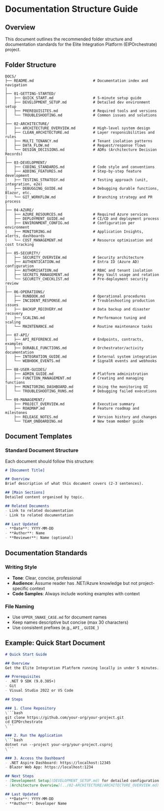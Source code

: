 # Documentation Structure Guide

## Overview

This document outlines the recommended folder structure and documentation standards for the Elite Integration Platform (EIPOrchestrate) project.

## Folder Structure

```
DOCS/
├── README.md                           # Documentation index and navigation
│
├── 01-GETTING-STARTED/
│   ├── QUICK_START.md                  # 5-minute setup guide
│   ├── DEVELOPMENT_SETUP.md            # Detailed dev environment setup
│   ├── PREREQUISITES.md                # Required tools and versions
│   └── TROUBLESHOOTING.md              # Common issues and solutions
│
├── 02-ARCHITECTURE/
│   ├── ARCHITECTURE_OVERVIEW.md        # High-level system design
│   ├── CLEAN_ARCHITECTURE.md           # Layer responsibilities and rules
│   ├── MULTI_TENANCY.md                # Tenant isolation patterns
│   ├── DATA_FLOW.md                    # Request/response flows
│   └── DESIGN_DECISIONS.md             # ADRs (Architecture Decision Records)
│
├── 03-DEVELOPMENT/
│   ├── CODING_STANDARDS.md             # Code style and conventions
│   ├── ADDING_FEATURES.md              # Step-by-step feature development
│   ├── TESTING_STRATEGY.md             # Testing approach (unit, integration, e2e)
│   ├── DEBUGGING_GUIDE.md              # Debugging durable functions, Blazor, etc.
│   └── GIT_WORKFLOW.md                 # Branching strategy and PR process
│
├── 04-AZURE/
│   ├── AZURE_RESOURCES.md              # Required Azure services
│   ├── DEPLOYMENT_GUIDE.md             # CI/CD and deployment process
│   ├── ENVIRONMENT_CONFIG.md           # Configuration per environment
│   ├── MONITORING.md                   # Application Insights, alerts, dashboards
│   └── COST_MANAGEMENT.md              # Resource optimisation and cost tracking
│
├── 05-SECURITY/
│   ├── SECURITY_OVERVIEW.md            # Security architecture
│   ├── AUTHENTICATION.md               # Entra ID (Azure AD) configuration
│   ├── AUTHORISATION.md                # RBAC and tenant isolation
│   ├── SECRETS_MANAGEMENT.md           # Key Vault usage and rotation
│   └── SECURITY_CHECKLIST.md           # Pre-deployment security review
│
├── 06-OPERATIONS/
│   ├── RUNBOOK.md                      # Operational procedures
│   ├── INCIDENT_RESPONSE.md            # Troubleshooting production issues
│   ├── BACKUP_RECOVERY.md              # Data backup and disaster recovery
│   ├── SCALING.md                      # Performance tuning and scaling
│   └── MAINTENANCE.md                  # Routine maintenance tasks
│
├── 07-API/
│   ├── API_REFERENCE.md                # Endpoints, contracts, examples
│   ├── DURABLE_FUNCTIONS.md            # Orchestrator/activity documentation
│   ├── INTEGRATION_GUIDE.md            # External system integration
│   └── WEBHOOK_EVENTS.md               # SignalR events and webhooks
│
├── 08-USER-GUIDES/
│   ├── ADMIN_GUIDE.md                  # Platform administration
│   ├── FUNCTION_MANAGEMENT.md          # Creating and managing functions
│   ├── MONITORING_DASHBOARD.md         # Using the monitoring UI
│   └── TROUBLESHOOTING_RUNS.md         # Debugging failed executions
│
└── 09-MANAGEMENT/
    ├── PROJECT_OVERVIEW.md             # Executive summary
    ├── ROADMAP.md                      # Feature roadmap and milestones
    ├── RELEASE_NOTES.md                # Version history and changes
    └── TEAM_ONBOARDING.md              # New team member guide
```

## Document Templates

### Standard Document Structure

Each document should follow this structure:

```markdown
# [Document Title]

## Overview
Brief description of what this document covers (2-3 sentences).

## [Main Sections]
Detailed content organised by topic.

## Related Documents
- Link to related documentation
- Link to related documentation

## Last Updated
- **Date**: YYYY-MM-DD
- **Author**: Name
- **Reviewer**: Name (optional)
```

## Documentation Standards

### Writing Style
- **Tone**: Clear, concise, professional
- **Audience**: Assume reader has .NET/Azure knowledge but not project-specific context
- **Code Samples**: Always include working examples with context

### File Naming
- Use `UPPER_SNAKE_CASE.md` for document names
- Keep names descriptive but concise (max 30 characters)
- Use consistent prefixes (e.g., `API_`, `GUIDE_`)


## Example: Quick Start Document

```markdown
# Quick Start Guide

## Overview
Get the Elite Integration Platform running locally in under 5 minutes.

## Prerequisites
- .NET 9 SDK (9.0.305+)
- Git
- Visual Studio 2022 or VS Code

## Steps

### 1. Clone Repository
\```bash
git clone https://github.com/your-org/your-project.git
cd EIPOrchestrate
\```

### 2. Run the Application
\```bash
dotnet run --project your-org/your-project.csproj
\```

### 3. Access the Dashboard
- .NET Aspire Dashboard: https://localhost:12345
- Blazor Web App: https://localhost:1234

## Next Steps
- [Development Setup](DEVELOPMENT_SETUP.md) for detailed configuration
- [Architecture Overview](../02-ARCHITECTURE/ARCHITECTURE_OVERVIEW.md) to understand the system

## Last Updated
- **Date**: YYYY-MM-DD
- **Author**: Developer Name
```



